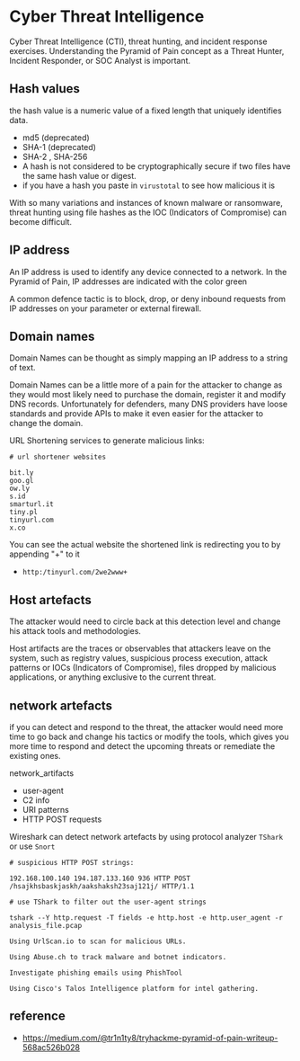 
# Cyber Threat Intelligence

Cyber Threat Intelligence (CTI), threat hunting, and incident response exercises.
Understanding the Pyramid of Pain concept as a Threat Hunter, Incident Responder, or SOC Analyst is important.

## Hash values

the hash value is a numeric value of a fixed length that uniquely identifies data.
- md5 (deprecated)
- SHA-1 (deprecated)
- SHA-2 , SHA-256
- A hash is not considered to be cryptographically secure if two files have the same hash value or digest.
- if you have a hash you paste in `virustotal` to see how malicious it is

With so many variations and instances of known malware or ransomware, threat hunting using file hashes as the IOC (Indicators of Compromise) can become difficult.

## IP address

An IP address is used to identify any device connected to a network.
In the Pyramid of Pain, IP addresses are indicated with the color green

A common defence tactic is to block, drop, or deny inbound requests from IP addresses on your parameter or external firewall.


## Domain names

Domain Names can be thought as simply mapping an IP address to a string of text.

Domain Names can be a little more of a pain for the attacker to change as they would most likely need to purchase the domain, register it and modify DNS records. Unfortunately for defenders, many DNS providers have loose standards and provide APIs to make it even easier for the attacker to change the domain.

URL Shortening services to generate malicious links:

```
# url shortener websites

bit.ly
goo.gl
ow.ly
s.id
smarturl.it
tiny.pl
tinyurl.com
x.co

```

You can see the actual website the shortened link is redirecting you to by appending "+" to it
- ` http:/tinyurl.com/2we2www+ `



## Host artefacts

The attacker would need to circle back at this detection level and change his attack tools and methodologies.

Host artifacts are the traces or observables that attackers leave on the system, such as registry values, suspicious process execution, attack patterns or IOCs (Indicators of Compromise), files dropped by malicious applications, or anything exclusive to the current threat.


## network artefacts

if you can detect and respond to the threat, the attacker would need more time to go back and change his tactics or modify the tools, which gives you more time to respond and detect the upcoming threats or remediate the existing ones.

network_artifacts
- user-agent
- C2 info
- URI patterns
- HTTP POST requests

Wireshark can detect network artefacts by using protocol analyzer `TShark` or use `Snort`

```
# suspicious HTTP POST strings:

192.168.100.140 194.187.133.160 936 HTTP POST /hsajkhsbaskjaskh/aakshaksh23saj121j/ HTTP/1.1

# use TShark to filter out the user-agent strings

tshark --Y http.request -T fields -e http.host -e http.user_agent -r analysis_file.pcap

```


  
```
Using UrlScan.io to scan for malicious URLs.

Using Abuse.ch to track malware and botnet indicators.

Investigate phishing emails using PhishTool

Using Cisco's Talos Intelligence platform for intel gathering.
```




## reference

- https://medium.com/@tr1n1ty8/tryhackme-pyramid-of-pain-writeup-568ac526b028



